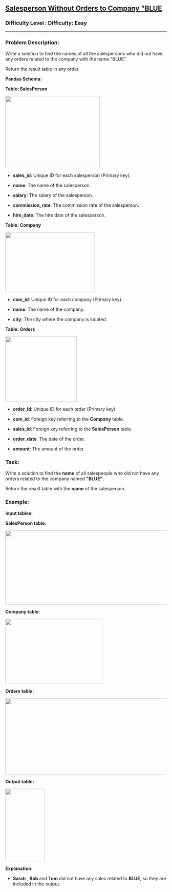 <h2><a href="https://www.geeksforgeeks.org/problems/salesperson-without-orders-to-company-blue/1">Salesperson Without Orders to Company "BLUE</a></h2><h3>Difficulty Level : Difficulty: Easy</h3><hr><div class="problems_problem_content__Xm_eO"><h3>Problem Description:</h3>
<p>Write a solution to find the names of all the salespersons who did not have any orders related to the company with the name "BLUE".</p>
<p>Return the result table in any order.</p>
<p><strong>Pandas Schema:</strong></p>
<p><strong>Table: SalesPerson</strong></p>
<p><strong><img src="https://media.geeksforgeeks.org/img-practice/prod/addEditProblem/problem_desc/Web/Other/blobid0_1746783329.png" width="295" height="225"></strong></p>
<ul>
<li>
<p><strong>sales_id</strong>: Unique ID for each salesperson (Primary key).</p>
</li>
<li>
<p><strong>name</strong>: The name of the salesperson.</p>
</li>
<li>
<p><strong>salary</strong>: The salary of the salesperson.</p>
</li>
<li>
<p><strong>commission_rate</strong>: The commission rate of the salesperson.</p>
</li>
<li>
<p><strong>hire_date</strong>: The hire date of the salesperson.</p>
</li>
</ul>
<p><strong>Table: Company</strong></p>
<p><strong><img src="https://media.geeksforgeeks.org/img-practice/prod/addEditProblem/problem_desc/Web/Other/blobid1_1746783347.png" width="278" height="187"></strong></p>
<ul>
<li>
<p><strong>com_id</strong>: Unique ID for each company (Primary key).</p>
</li>
<li>
<p><strong>name</strong>: The name of the company.</p>
</li>
<li>
<p><strong>city</strong>: The city where the company is located.</p>
</li>
</ul>
<p><strong>Table: Orders</strong></p>
<p><strong><img src="https://media.geeksforgeeks.org/img-practice/prod/addEditProblem/problem_desc/Web/Other/blobid2_1746783371.png" width="223" height="204"></strong></p>
<ul>
<li>
<p><strong>order_id</strong>: Unique ID for each order (Primary key).</p>
</li>
<li>
<p><strong>com_id</strong>: Foreign key referring to the <strong>Company</strong> table.</p>
</li>
<li>
<p><strong>sales_id</strong>: Foreign key referring to the <strong>SalesPerson</strong> table.</p>
</li>
<li>
<p><strong>order_date</strong>: The date of the order.</p>
</li>
<li>
<p><strong>amount</strong>: The amount of the order.</p>
</li>
</ul>
<h3>Task:</h3>
<p>Write a solution to find the <strong>name</strong> of all salespeople who did not have any orders related to the company named <strong>"BLUE"</strong>.</p>
<p>Return the result table with the <strong>name</strong> of the salesperson.</p>
<h3>Example:</h3>
<p><strong>Input tables:</strong></p>
<p><strong>SalesPerson table:</strong></p>
<p><strong><img src="https://media.geeksforgeeks.org/img-practice/prod/addEditProblem/problem_desc/Web/Other/blobid3_1746783416.png" width="589" height="231"></strong></p>
<p><strong>Company table:</strong></p>
<p><strong><img src="https://media.geeksforgeeks.org/img-practice/prod/addEditProblem/problem_desc/Web/Other/blobid4_1746783441.png" width="303" height="203"></strong></p>
<p><strong>Orders table:</strong></p>
<p><strong><img src="https://media.geeksforgeeks.org/img-practice/prod/addEditProblem/problem_desc/Web/Other/blobid5_1746783488.png" width="538" height="237"></strong></p>
<p><strong>Output table:</strong></p>
<p><strong><img src="https://media.geeksforgeeks.org/img-practice/prod/addEditProblem/894962/Web/Other/blobid13_1746784738.png" width="122" height="226"></strong></p>
<p><strong>Explanation</strong>:</p>
<ul>
<li>
<p><strong>Sarah</strong> , <strong>Bob </strong>and <strong>Tom</strong> did not have any sales related to <strong>BLUE</strong>, so they are included in the output.</p>
</li>
</ul></div>